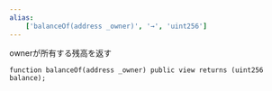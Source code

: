 ```yaml
---
alias:
    ['balanceOf(address _owner)', '→', 'uint256']
---
```

ownerが所有する残高を返す
```solidity
function balanceOf(address _owner) public view returns (uint256 balance);
```